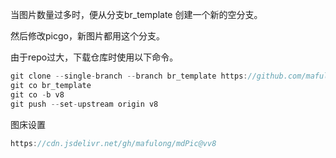 当图片数量过多时，便从分支br_template 创建一个新的空分支。

然后修改picgo，新图片都用这个分支。



由于repo过大，下载仓库时使用以下命令。

```scala
git clone --single-branch --branch br_template https://github.com/mafulong/mdPic.git
git co br_template
git co -b v8
git push --set-upstream origin v8
```

图床设置

```scala
https://cdn.jsdelivr.net/gh/mafulong/mdPic@vv8
```

